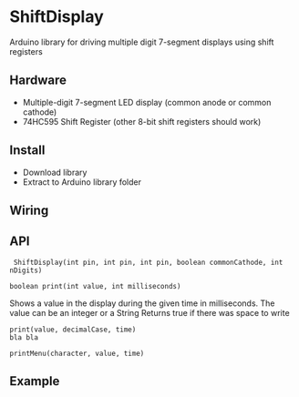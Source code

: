 # ShiftDisplay
Arduino library for driving multiple digit 7-segment displays using shift registers

## Hardware
- Multiple-digit 7-segment LED display (common anode or common cathode)
- 74HC595 Shift Register (other 8-bit shift registers should work)

## Install
- Download library
- Extract to Arduino library folder

## Wiring

## API

```
 ShiftDisplay(int pin, int pin, int pin, boolean commonCathode, int nDigits)
```

```
boolean print(int value, int milliseconds)
```
Shows a value in the display during the given time in milliseconds.
The value can be an integer or a String
Returns true if there was space to write


```
print(value, decimalCase, time)
bla bla
```

```
printMenu(character, value, time)
```

## Example
